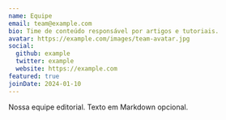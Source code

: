 ```yaml
---
name: Equipe
email: team@example.com
bio: Time de conteúdo responsável por artigos e tutoriais.
avatar: https://example.com/images/team-avatar.jpg
social:
  github: example
  twitter: example
  website: https://example.com
featured: true
joinDate: 2024-01-10
---
```


Nossa equipe editorial. Texto em Markdown opcional.
